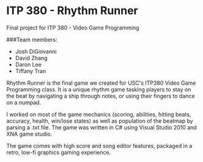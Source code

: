 ITP 380 - Rhythm Runner
===================

Final project for ITP 380 - Video Game Programming

###Team members:

* Josh DiGiovanni
* David Zhang
* Daron Lee
* Tiffany Tran

Rhythm Runner is the final game we created for USC's ITP380 Video Game Programming class. It is a unique rhythm game tasking players to stay on the beat by navigating a ship through notes, or using their fingers to dance on a numpad.

I worked on most of the game mechanics (scoring, abilities, hitting beats, accuracy, health, win/lose states) as well as population of the beatmap by parsing a .txt file. The game was written in C# using Visual Studio 2010 and XNA game studio.

The game comes with high score and song editor features, packaged in a retro, low-fi graphics gaming experience.
